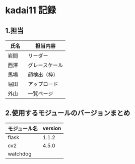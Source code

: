 # kadai11 記録

## 1.担当

| 氏名           | 担当内容    | 
| -------------- | ----------- | 
| 岩間　     | リーダー      |
| 西澤　     | グレースケール      |
| 馬場     | 顔検出（枠）      |
| 堀田     | アップロード      |
| 外山     | 一覧ページ      |

## 2.使用するモジュールのバージョンまとめ

| モジュール名           | version    | 
| -------------- | ----------- | 
| flask　     |  1.1.2  |
| cv2　     |    4.5.0   |
| watchdog     |       |